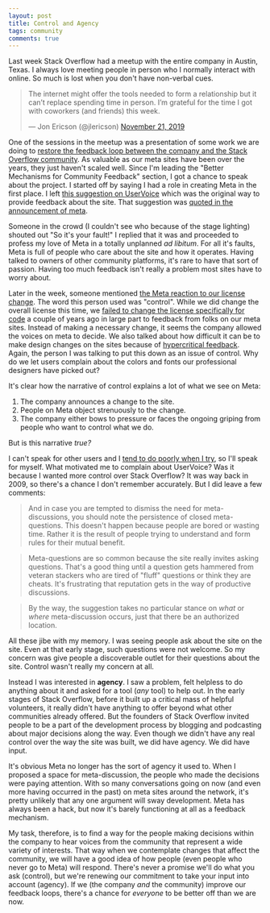 ```yaml
---
layout: post
title: Control and Agency 
tags: community 
comments: true
---
```


Last week Stack Overflow had a meetup with the entire company in
Austin, Texas. I always love meeting people in person who I normally
interact with online. So much is lost when you don't have non-verbal
cues.

<blockquote class="twitter-tweet" data-dnt="true"><p lang="en"
dir="ltr">The internet might offer the tools needed to form a
relationship but it can’t replace spending time in person. I’m
grateful for the time I got with coworkers (and friends) this
week.</p>&mdash; Jon Ericson (@jlericson) <a
href="https://twitter.com/jlericson/status/1197316021541068806?ref_src=twsrc%5Etfw">November
21, 2019</a></blockquote> <script async
src="https://platform.twitter.com/widgets.js"
charset="utf-8"></script>

One of the sessions in the meetup was a presentation of some work we
are doing to
[restore the feedback loop between the company and the Stack Overflow community](https://stackoverflow.blog/2019/11/25/introducing-the-loop-a-foundation-in-listening/). As
valuable as our meta sites have been over the years, they just haven't
scaled well. Since I'm leading the "Better Mechanisms for Community
Feedback" section, I got a chance to speak about the project. I
started off by saying I had a role in creating Meta in the first
place. I left
[this suggestion on UserVoice](https://web.archive.org/web/20090522110810/http://stackoverflow.uservoice.com:80/pages/1722-general/suggestions/106921-provide-an-authorized-location-for-meta-discussion-)
which was the original way to provide feedback about the site. That
suggestion was
[quoted in the announcement of meta](https://stackoverflow.blog/2009/06/28/cmon-get-meta/).

Someone in the crowd (I couldn't see who because of the stage
lighting) shouted out "So it's your fault!" I replied that it was and
proceeded to profess my love of Meta in a totally unplanned _ad
libitum_. For all it's faults, Meta is full of people who care about
the site and how it operates. Having talked to owners of other
community platforms, it's rare to have that sort of passion. Having
too much feedback isn't really a problem most sites have to worry
about.

Later in the week, someone mentioned
[the Meta reaction to our license change](https://meta.stackexchange.com/questions/333089/stack-exchange-and-stack-overflow-have-moved-to-cc-by-sa-4-0). The
word this person used was "control". While we did change the overall
license this time, we
[failed to change the license specifically for code](https://meta.stackexchange.com/questions/272956/a-new-code-license-the-mit-this-time-with-attribution-required)
a couple of years ago in large part to feedback from folks on our meta
sites. Instead of making a necessary change, it seems the company
allowed the voices on meta to decide. We also talked about how
difficult it can be to make design changes on the sites because of
[hypercritical feedback](https://meta.stackexchange.com/questions/314089/what-does-constructive-criticism-of-a-design-change-look-like). Again,
the person I was talking to put this down as an issue of control. Why
do we let users complain about the colors and fonts our professional
designers have picked out?

It's clear how the narrative of control explains a lot of what we see
on Meta:

1. The company announces a change to the site.
2. People on Meta object strenuously to the change.
3. The company either bows to pressure or faces the ongoing griping
   from people who want to control what we do.

But is this narrative _true?_

I can't speak for other users and I
[tend to do poorly when I try](https://jlericson.com/2019/05/20/meristocracy.html),
so I'll speak for myself. What motivated me to complain about
UserVoice? Was it because I wanted more control over Stack Overflow?
It was way back in 2009, so there's a chance I don't remember
accurately. But I did leave a few comments:

> And in case you are tempted to dismiss the need for
> meta-discussions, you should note the persistence of closed
> meta-questions. This doesn't happen because people are bored or
> wasting time. Rather it is the result of people trying to understand
> and form rules for their mutual benefit.

> Meta-questions are so common because the site really invites asking
> questions. That's a good thing until a question gets hammered from
> veteran stackers who are tired of "fluff" questions or think they
> are cheats. It's frustrating that reputation gets in the way of
> productive discussions.

> By the way, the suggestion takes no particular stance on *what* or
> *where* meta-discussion occurs, just that there be an authorized
> location.

All these jibe with my memory. I was seeing people ask about the site
on the site. Even at that early stage, such questions were not
welcome. So my concern was give people a discoverable outlet for their
questions about the site. Control wasn't really my concern at all.

Instead I was interested in **agency**. I saw a problem, felt helpless
to do anything about it and asked for a tool (_any_ tool) to help
out. In the early stages of Stack Overflow, before it built up a
critical mass of helpful volunteers, it really didn't have anything to
offer beyond what other communities already offered. But the founders
of Stack Overflow invited people to be a part of the development
process by blogging and podcasting about major decisions along the
way. Even though we didn't have any real control over the way the site
was built, we did have agency. We did have input.

It's obvious Meta no longer has the sort of agency it used to. When I
proposed a space for meta-discussion, the people who made the
decisions were paying attention. With so many conversations going on
now (and even more having occurred in the past) on meta sites around
the network, it's pretty unlikely that any one argument will sway
development. Meta has always been a hack, but now it's barely
functioning at all as a feedback mechanism.

My task, therefore, is to find a way for the people making decisions
within the company to hear voices from the community that represent a
wide variety of interests. That way when we contemplate changes that
affect the community, we will have a good idea of how people (even
people who never go to Meta) will respond. There's never a promise
we'll do what you ask (control), but we're renewing our commitment to
take your input into account (agency). If we (the company _and_ the
community) improve our feedback loops, there's a chance for _everyone_
to be better off than we are now.
